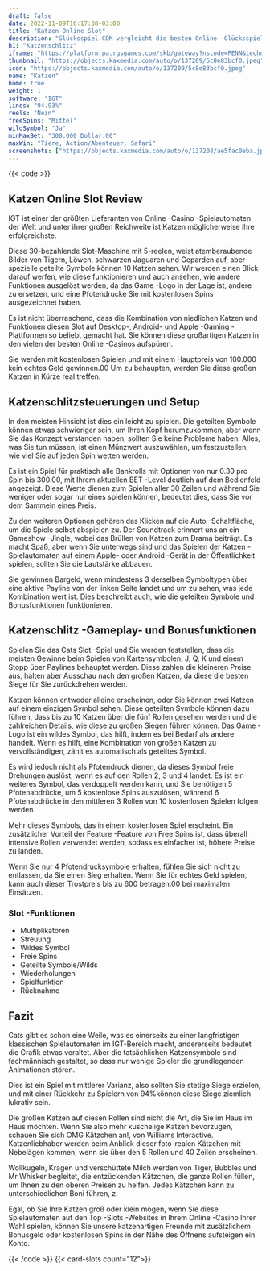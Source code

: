 ```yaml
---
draft: false
date: 2022-11-09T16:17:38+03:00
title: "Katzen Online Slot"
description: "Glücksspiel.COM vergleicht die besten Online -Glücksspiel -Sites und -spiele der Kanada.  Unabhängige Produktbewertungen und exklusive Anmeldeangebote. Jetzt spielen!"
h1: "Katzenschlitz"
iframe: "https://platform.pa.rgsgames.com/skb/gateway?nscode=PENN&technology=HTML&softwareid=200-1137-002&countrycode=US&presenttype=STD&skincode=PN03&language=en&channel=INT&currencycode=FPY"
thumbnail: "https://objects.kaxmedia.com/auto/o/137209/5c8e83bcf0.jpeg"
icon: "https://objects.kaxmedia.com/auto/o/137209/5c8e83bcf0.jpeg"
name: "Katzen"
home: true
weight: 1
software: "IGT"
lines: "94.93%"
reels: "Nein"
freeSpins: "Mittel"
wildSymbol: "Ja"
minMaxBet: "300.000 Dollar.00"
maxWin: "Tiere, Action/Abenteuer, Safari"
screenshots: ["https://objects.kaxmedia.com/auto/o/137208/ae5fac0eba.jpeg"]
---
```


{{< code >}}<h2>Katzen Online Slot Review</h2><p>IGT ist einer der größten Lieferanten von Online -Casino -Spielautomaten der Welt und unter ihrer großen Reichweite ist Katzen möglicherweise ihre erfolgreichste.</p><p>Diese 30-bezahlende Slot-Maschine mit 5-reelen, weist atemberaubende Bilder von Tigern, Löwen, schwarzen Jaguaren und Geparden auf, aber spezielle geteilte Symbole können 10 Katzen sehen. Wir werden einen Blick darauf werfen, wie diese funktionieren und auch ansehen, wie andere Funktionen ausgelöst werden, da das Game -Logo in der Lage ist, andere zu ersetzen, und eine Pfotendrucke Sie mit kostenlosen Spins ausgezeichnet haben.</p><p>Es ist nicht überraschend, dass die Kombination von niedlichen Katzen und Funktionen diesen Slot auf Desktop-, Android- und Apple -Gaming -Plattformen so beliebt gemacht hat. Sie können diese großartigen Katzen in den vielen der besten Online -Casinos aufspüren.</p><p>Sie werden mit kostenlosen Spielen und mit einem Hauptpreis von 100.000 kein echtes Geld gewinnen.00 Um zu behaupten, werden Sie diese großen Katzen in Kürze real treffen.</p><h2>Katzenschlitzsteuerungen und Setup</h2><p>In den meisten Hinsicht ist dies ein leicht zu spielen. Die geteilten Symbole können etwas schwieriger sein, um Ihren Kopf herumzukommen, aber wenn Sie das Konzept verstanden haben, sollten Sie keine Probleme haben. Alles, was Sie tun müssen, ist einen Münzwert auszuwählen, um festzustellen, wie viel Sie auf jeden Spin wetten werden.</p><p>Es ist ein Spiel für praktisch alle Bankrolls mit Optionen von nur 0.30 pro Spin bis 300.00, mit Ihrem aktuellen BET -Level deutlich auf dem Bedienfeld angezeigt. Diese Werte dienen zum Spielen aller 30 Zeilen und während Sie weniger oder sogar nur eines spielen können, bedeutet dies, dass Sie vor dem Sammeln eines Preis.</p><p>Zu den weiteren Optionen gehören das Klicken auf die Auto -Schaltfläche, um die Spiele selbst abspielen zu. Der Soundtrack erinnert uns an ein Gameshow -Jingle, wobei das Brüllen von Katzen zum Drama beiträgt. Es macht Spaß, aber wenn Sie unterwegs sind und das Spielen der Katzen -Spielautomaten auf einem Apple- oder Android -Gerät in der Öffentlichkeit spielen, sollten Sie die Lautstärke abbauen.</p><p>Sie gewinnen Bargeld, wenn mindestens 3 derselben Symboltypen über eine aktive Payline von der linken Seite landet und um zu sehen, was jede Kombination wert ist. Dies beschreibt auch, wie die geteilten Symbole und Bonusfunktionen funktionieren.</p><h2>Katzenschlitz -Gameplay- und Bonusfunktionen</h2><p>Spielen Sie das Cats Slot -Spiel und Sie werden feststellen, dass die meisten Gewinne beim Spielen von Kartensymbolen, J, Q, K und einem Stopp über Paylines behauptet werden. Diese zahlen die kleineren Preise aus, halten aber Ausschau nach den großen Katzen, da diese die besten Siege für Sie zurückdrehen werden.</p><p>Katzen können entweder alleine erscheinen, oder Sie können zwei Katzen auf einem einzigen Symbol sehen. Diese geteilten Symbole können dazu führen, dass bis zu 10 Katzen über die fünf Rollen gesehen werden und die zahlreichen Details, wie diese zu großen Siegen führen können. Das Game -Logo ist ein wildes Symbol, das hilft, indem es bei Bedarf als andere handelt. Wenn es hilft, eine Kombination von großen Katzen zu vervollständigen, zählt es automatisch als geteiltes Symbol.</p><p>Es wird jedoch nicht als Pfotendruck dienen, da dieses Symbol freie Drehungen auslöst, wenn es auf den Rollen 2, 3 und 4 landet. Es ist ein weiteres Symbol, das verdoppelt werden kann, und Sie benötigen 5 Pfotenabdrücke, um 5 kostenlose Spins auszulösen, während 6 Pfotenabdrücke in den mittleren 3 Rollen von 10 kostenlosen Spielen folgen werden.</p><p>Mehr dieses Symbols, das in einem kostenlosen Spiel erscheint. Ein zusätzlicher Vorteil der Feature -Feature von Free Spins ist, dass überall intensive Rollen verwendet werden, sodass es einfacher ist, höhere Preise zu landen.</p><p>Wenn Sie nur 4 Pfotendrucksymbole erhalten, fühlen Sie sich nicht zu entlassen, da Sie einen Sieg erhalten. Wenn Sie für echtes Geld spielen, kann auch dieser Trostpreis bis zu 600 betragen.00 bei maximalen Einsätzen.</p><h3>
Slot -Funktionen</h3><ul>
<li></span>
Multiplikatoren</li>
<li></span>
Streuung</li>
<li></span>
Wildes Symbol</li>
<li></span>
Freie Spins</li>
<li></span>
Geteilte Symbole/Wilds</li>
<li></span>
Wiederholungen</li>
<li></span>
Spielfunktion</li>
<li></span>
Rücknahme</li></ul><h2>Fazit</h2><p>Cats gibt es schon eine Weile, was es einerseits zu einer langfristigen klassischen Spielautomaten im IGT-Bereich macht, andererseits bedeutet die Grafik etwas veraltet. Aber die tatsächlichen Katzensymbole sind fachmännisch gestaltet, so dass nur wenige Spieler die grundlegenden Animationen stören.</p><p>Dies ist ein Spiel mit mittlerer Varianz, also sollten Sie stetige Siege erzielen, und mit einer Rückkehr zu Spielern von 94%können diese Siege ziemlich lukrativ sein.</p><p>Die großen Katzen auf diesen Rollen sind nicht die Art, die Sie im Haus im Haus möchten. Wenn Sie also mehr kuschelige Katzen bevorzugen, schauen Sie sich OMG Kätzchen an!, von Williams Interactive. Katzenliebhaber werden beim Anblick dieser foto-realen Kätzchen mit Nebelägen kommen, wenn sie über den 5 Rollen und 40 Zeilen erscheinen.</p><p>Wollkugeln, Kragen und verschüttete Milch werden von Tiger, Bubbles und Mr Whisker begleitet, die entzückenden Kätzchen, die ganze Rollen füllen, um Ihnen zu den oberen Preisen zu helfen. Jedes Kätzchen kann zu unterschiedlichen Boni führen, z.</p><p>Egal, ob Sie Ihre Katzen groß oder klein mögen, wenn Sie diese Spielautomaten auf den Top -Slots -Websites in Ihrem Online -Casino Ihrer Wahl spielen, können Sie unsere katzenartigen Freunde mit zusätzlichem Bonusgeld oder kostenlosen Spins in der Nähe des Öffnens aufsteigen ein Konto.</p>{{< /code >}}
{{< card-slots count="12">}}